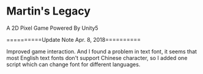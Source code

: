 # Martin's Legacy
A 2D Pixel Game Powered By Unity5

==========Update Note Apr. 8, 2018==========

Improved game interaction. And I found a problem in text font, it seems that most English text fonts don't support Chinese character, so I added one script which can change font for different languages.